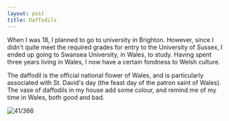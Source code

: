 ```yaml
---
layout: post
title: Daffodils
---
```


When I was 18, I planned to go to university in Brighton. However, since I didn't quite meet the required grades for entry to the University of Sussex, I ended up going to Swansea University, in Wales, to study. Having spent three years living in Wales, I now have a certain fondness to Welsh culture.

The daffodil is the official national flower of Wales, and is particularly associated with St. David's day (the feast day of the patron saint of Wales). The vase of daffodils in my house add some colour, and remind me of my time in Wales, both good and bad.
<!--break-->
![41/366](https://images.typed.com/28d68a10-d760-4fde-88f5-224503cca251/image.jpeg)


